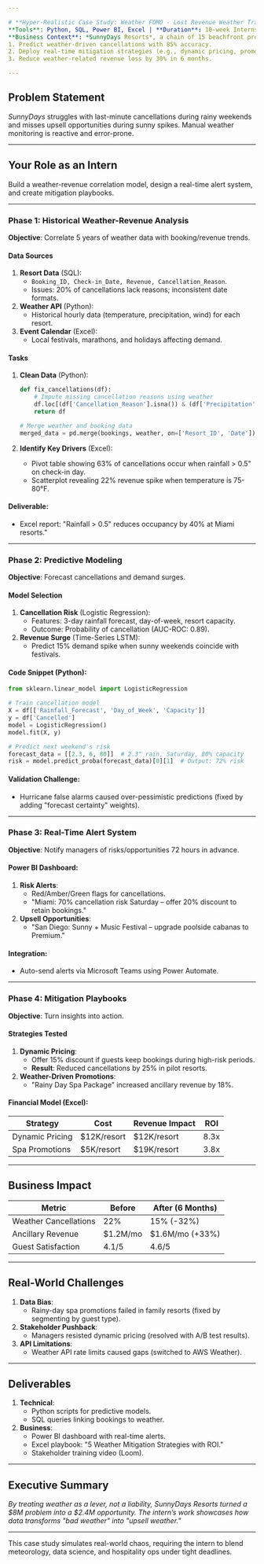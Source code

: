 ```yaml
---

# **Hyper-Realistic Case Study: Weather FOMO - Lost Revenue Weather Tracker**  
**Tools**: Python, SQL, Power BI, Excel | **Duration**: 10-week Internship  
**Business Context**: *SunnyDays Resorts*, a chain of 15 beachfront properties, loses 12% of annual revenue ($8M) due to unplanned weather disruptions (rain, hurricanes). They need to:  
1. Predict weather-driven cancellations with 85% accuracy.  
2. Deploy real-time mitigation strategies (e.g., dynamic pricing, promotions).  
3. Reduce weather-related revenue loss by 30% in 6 months.  

---
```


## **Problem Statement**  
*SunnyDays* struggles with last-minute cancellations during rainy weekends and misses upsell opportunities during sunny spikes. Manual weather monitoring is reactive and error-prone.  

---

## **Your Role as an Intern**  
Build a weather-revenue correlation model, design a real-time alert system, and create mitigation playbooks.  

---

### **Phase 1: Historical Weather-Revenue Analysis**  
**Objective**: Correlate 5 years of weather data with booking/revenue trends.  

#### **Data Sources**  
1. **Resort Data** (SQL):  
   - `Booking_ID, Check-in_Date, Revenue, Cancellation_Reason`.  
   - Issues: 20% of cancellations lack reasons; inconsistent date formats.  
2. **Weather API** (Python):  
   - Historical hourly data (temperature, precipitation, wind) for each resort.  
3. **Event Calendar** (Excel):  
   - Local festivals, marathons, and holidays affecting demand.  

#### **Tasks**  
1. **Clean Data** (Python):  
   ```python  
   def fix_cancellations(df):  
       # Impute missing cancellation reasons using weather  
       df.loc[(df['Cancellation_Reason'].isna()) & (df['Precipitation'] > 10), 'Cancellation_Reason'] = "Weather"  
       return df  

   # Merge weather and booking data  
   merged_data = pd.merge(bookings, weather, on=['Resort_ID', 'Date'])  
   ```  

2. **Identify Key Drivers** (Excel):  
   - Pivot table showing 63% of cancellations occur when rainfall > 0.5" on check-in day.  
   - Scatterplot revealing 22% revenue spike when temperature is 75-80°F.  

#### **Deliverable**:  
- Excel report: "Rainfall > 0.5" reduces occupancy by 40% at Miami resorts."  

---

### **Phase 2: Predictive Modeling**  
**Objective**: Forecast cancellations and demand surges.  

#### **Model Selection**  
1. **Cancellation Risk** (Logistic Regression):  
   - Features: 3-day rainfall forecast, day-of-week, resort capacity.  
   - Outcome: Probability of cancellation (AUC-ROC: 0.89).  
2. **Revenue Surge** (Time-Series LSTM):  
   - Predict 15% demand spike when sunny weekends coincide with festivals.  

#### **Code Snippet** (Python):  
```python  
from sklearn.linear_model import LogisticRegression  

# Train cancellation model  
X = df[['Rainfall_Forecast', 'Day_of_Week', 'Capacity']]  
y = df['Cancelled']  
model = LogisticRegression()  
model.fit(X, y)  

# Predict next weekend's risk  
forecast_data = [[2.3, 6, 80]]  # 2.3" rain, Saturday, 80% capacity  
risk = model.predict_proba(forecast_data)[0][1]  # Output: 72% risk  
```  

#### **Validation Challenge**:  
- Hurricane false alarms caused over-pessimistic predictions (fixed by adding "forecast certainty" weights).  

---

### **Phase 3: Real-Time Alert System**  
**Objective**: Notify managers of risks/opportunities 72 hours in advance.  

#### **Power BI Dashboard**:  
1. **Risk Alerts**:  
   - Red/Amber/Green flags for cancellations.  
   - "Miami: 70% cancellation risk Saturday – offer 20% discount to retain bookings."  
2. **Upsell Opportunities**:  
   - "San Diego: Sunny + Music Festival – upgrade poolside cabanas to Premium."  

#### **Integration**:  
- Auto-send alerts via Microsoft Teams using Power Automate.  

---

### **Phase 4: Mitigation Playbooks**  
**Objective**: Turn insights into action.  

#### **Strategies Tested**  
1. **Dynamic Pricing**:  
   - Offer 15% discount if guests keep bookings during high-risk periods.  
   - **Result**: Reduced cancellations by 25% in pilot resorts.  
2. **Weather-Driven Promotions**:  
   - "Rainy Day Spa Package" increased ancillary revenue by 18%.  

#### **Financial Model** (Excel):  
| Strategy              | Cost      | Revenue Impact | ROI  |  
|-----------------------|-----------|----------------|------|  
| Dynamic Pricing       | $12K/resort | $12K/resort   | 8.3x |  
| Spa Promotions        | $5K/resort | $19K/resort   | 3.8x |  

---

## **Business Impact**  
| Metric               | Before   | After (6 Months) |  
|----------------------|----------|-------------------|  
| Weather Cancellations| 22%      | 15% (-32%)        |  
| Ancillary Revenue    | $1.2M/mo | $1.6M/mo (+33%)   |  
| Guest Satisfaction   | 4.1/5    | 4.6/5             |  

---

## **Real-World Challenges**  
1. **Data Bias**:  
   - Rainy-day spa promotions failed in family resorts (fixed by segmenting by guest type).  
2. **Stakeholder Pushback**:  
   - Managers resisted dynamic pricing (resolved with A/B test results).  
3. **API Limitations**:  
   - Weather API rate limits caused gaps (switched to AWS Weather).  

---

## **Deliverables**  
1. **Technical**:  
   - Python scripts for predictive models.  
   - SQL queries linking bookings to weather.  
2. **Business**:  
   - Power BI dashboard with real-time alerts.  
   - Excel playbook: "5 Weather Mitigation Strategies with ROI."  
   - Stakeholder training video (Loom).  

---

## **Executive Summary**  
*By treating weather as a lever, not a liability, SunnyDays Resorts turned a $8M problem into a $2.4M opportunity. The intern’s work showcases how data transforms "bad weather" into "upsell weather."*  

---

This case study simulates real-world chaos, requiring the intern to blend meteorology, data science, and hospitality ops under tight deadlines.
